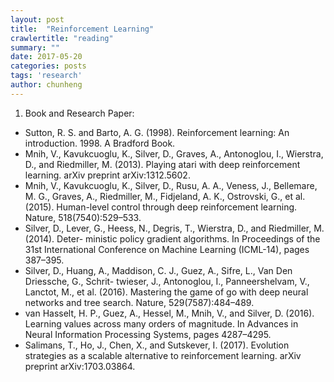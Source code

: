```yaml
---
layout: post
title:  "Reinforcement Learning"
crawlertitle: "reading"
summary: ""
date: 2017-05-20
categories: posts
tags: 'research'
author: chunheng
---
```


1. Book and Research Paper:
  - Sutton, R. S. and Barto, A. G. (1998). Reinforcement learning: An introduction. 1998. A Bradford Book.
  - Mnih, V., Kavukcuoglu, K., Silver, D., Graves, A., Antonoglou, I., Wierstra, D., and Riedmiller, M. (2013). Playing atari with deep reinforcement learning. arXiv preprint arXiv:1312.5602.
  - Mnih, V., Kavukcuoglu, K., Silver, D., Rusu, A. A., Veness, J., Bellemare, M. G., Graves, A., Riedmiller, M., Fidjeland, A. K., Ostrovski, G., et al. (2015). Human-level control through deep reinforcement learning. Nature, 518(7540):529–533.
  - Silver, D., Lever, G., Heess, N., Degris, T., Wierstra, D., and Riedmiller, M. (2014). Deter- ministic policy gradient algorithms. In Proceedings of the 31st International Conference on Machine Learning (ICML-14), pages 387–395.
  - Silver, D., Huang, A., Maddison, C. J., Guez, A., Sifre, L., Van Den Driessche, G., Schrit- twieser, J., Antonoglou, I., Panneershelvam, V., Lanctot, M., et al. (2016). Mastering the game of go with deep neural networks and tree search. Nature, 529(7587):484–489.
  - van Hasselt, H. P., Guez, A., Hessel, M., Mnih, V., and Silver, D. (2016). Learning values across many orders of magnitude. In Advances in Neural Information Processing Systems, pages 4287–4295.
  - Salimans, T., Ho, J., Chen, X., and Sutskever, I. (2017). Evolution strategies as a scalable alternative to reinforcement learning. arXiv preprint arXiv:1703.03864.
